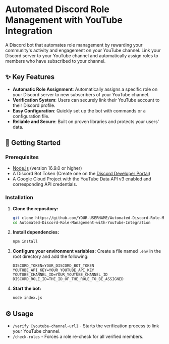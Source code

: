 # Automated Discord Role Management with YouTube Integration

A Discord bot that automates role management by rewarding your community's activity and engagement on your YouTube channel. Link your Discord server to your YouTube channel and automatically assign roles to members who have subscribed to your channel.

## ✨ Key Features

-   **Automatic Role Assignment**: Automatically assigns a specific role on your Discord server to new subscribers of your YouTube channel.
-   **Verification System**: Users can securely link their YouTube account to their Discord profile.
-   **Easy Configuration**: Quickly set up the bot with commands or a configuration file.
-   **Reliable and Secure**: Built on proven libraries and protects your users' data.

## 🚀 Getting Started

### Prerequisites

-   [Node.js](https://nodejs.org/) (version 16.9.0 or higher)
-   A Discord Bot Token (Create one on the [Discord Developer Portal](https://discord.com/developers/applications))
-   A Google Cloud Project with the YouTube Data API v3 enabled and corresponding API credentials.

### Installation

1.  **Clone the repository:**
    ```sh
    git clone https://github.com/YOUR-USERNAME/Automated-Discord-Role-Management-with-YouTube-Integration.git
    cd Automated-Discord-Role-Management-with-YouTube-Integration
    ```

2.  **Install dependencies:**
    ```sh
    npm install
    ```

3.  **Configure your environment variables:**
    Create a file named `.env` in the root directory and add the following:
    ```env
    DISCORD_TOKEN=YOUR_DISCORD_BOT_TOKEN
    YOUTUBE_API_KEY=YOUR_YOUTUBE_API_KEY
    YOUTUBE_CHANNEL_ID=YOUR_YOUTUBE_CHANNEL_ID
    DISCORD_ROLE_ID=THE_ID_OF_THE_ROLE_TO_BE_ASSIGNED
    ```

4.  **Start the bot:**
    ```sh
    node index.js
    ```

## ⚙️ Usage

-   `/verify [youtube-channel-url]` - Starts the verification process to link your YouTube channel.
-   `/check-roles` - Forces a role re-check for all verified members.
